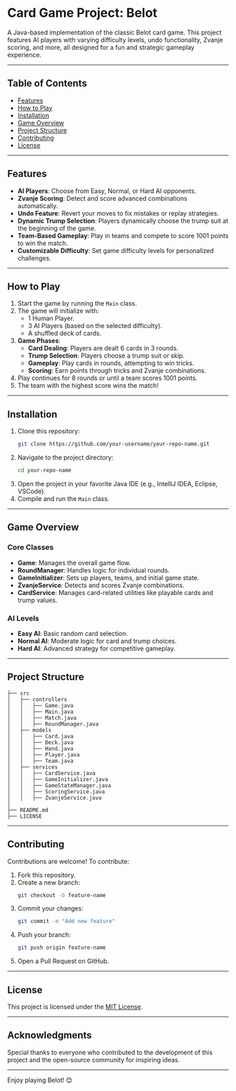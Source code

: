 # Card Game Project: Belot

A Java-based implementation of the classic Belot card game. This project features AI players with varying difficulty levels, undo functionality, Zvanje scoring, and more, all designed for a fun and strategic gameplay experience.

---

## Table of Contents
- [Features](#features)
- [How to Play](#how-to-play)
- [Installation](#installation)
- [Game Overview](#game-overview)
- [Project Structure](#project-structure)
- [Contributing](#contributing)
- [License](#license)

---

## Features
- **AI Players**: Choose from Easy, Normal, or Hard AI opponents.
- **Zvanje Scoring**: Detect and score advanced combinations automatically.
- **Undo Feature**: Revert your moves to fix mistakes or replay strategies.
- **Dynamic Trump Selection**: Players dynamically choose the trump suit at the beginning of the game.
- **Team-Based Gameplay**: Play in teams and compete to score 1001 points to win the match.
- **Customizable Difficulty**: Set game difficulty levels for personalized challenges.

---

## How to Play
1. Start the game by running the `Main` class.
2. The game will initialize with:
   - 1 Human Player.
   - 3 AI Players (based on the selected difficulty).
   - A shuffled deck of cards.
3. **Game Phases**:
   - **Card Dealing**: Players are dealt 6 cards in 3 rounds.
   - **Trump Selection**: Players choose a trump suit or skip.
   - **Gameplay**: Play cards in rounds, attempting to win tricks.
   - **Scoring**: Earn points through tricks and Zvanje combinations.
4. Play continues for 8 rounds or until a team scores 1001 points.
5. The team with the highest score wins the match!

---

## Installation

1. Clone this repository:
   ```bash
   git clone https://github.com/your-username/your-repo-name.git
   ```
2. Navigate to the project directory:
   ```bash
   cd your-repo-name
   ```
3. Open the project in your favorite Java IDE (e.g., IntelliJ IDEA, Eclipse, VSCode).
4. Compile and run the `Main` class.

---

## Game Overview
### Core Classes
- **Game**: Manages the overall game flow.
- **RoundManager**: Handles logic for individual rounds.
- **GameInitializer**: Sets up players, teams, and initial game state.
- **ZvanjeService**: Detects and scores Zvanje combinations.
- **CardService**: Manages card-related utilities like playable cards and trump values.

### AI Levels
- **Easy AI**: Basic random card selection.
- **Normal AI**: Moderate logic for card and trump choices.
- **Hard AI**: Advanced strategy for competitive gameplay.

---

## Project Structure
```plaintext
├── src
│   ├── controllers
│   │   ├── Game.java
│   │   ├── Main.java
│   │   ├── Match.java
│   │   ├── RoundManager.java
│   ├── models
│   │   ├── Card.java
│   │   ├── Deck.java
│   │   ├── Hand.java
│   │   ├── Player.java
│   │   ├── Team.java
│   ├── services
│   │   ├── CardService.java
│   │   ├── GameInitializer.java
│   │   ├── GameStateManager.java
│   │   ├── ScoringService.java
│   │   ├── ZvanjeService.java
│
├── README.md
├── LICENSE
```

---

## Contributing
Contributions are welcome! To contribute:

1. Fork this repository.
2. Create a new branch:
   ```bash
   git checkout -b feature-name
   ```
3. Commit your changes:
   ```bash
   git commit -m "Add new feature"
   ```
4. Push your branch:
   ```bash
   git push origin feature-name
   ```
5. Open a Pull Request on GitHub.

---

## License
This project is licensed under the [MIT License](LICENSE).

---

## Acknowledgments
Special thanks to everyone who contributed to the development of this project and the open-source community for inspiring ideas.

---

Enjoy playing Belot! 😊